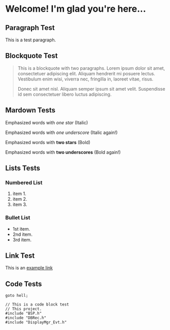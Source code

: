 # Welcome! I'm glad you're here...

## Paragraph Test
This is a test paragraph.

## Blockquote Test
> This is a blockquote with two paragraphs. Lorem ipsum dolor sit amet,
> consectetuer adipiscing elit. Aliquam hendrerit mi posuere lectus.
> Vestibulum enim wisi, viverra nec, fringilla in, laoreet vitae, risus.
> 
> Donec sit amet nisl. Aliquam semper ipsum sit amet velit. Suspendisse
> id sem consectetuer libero luctus adipiscing.

## Mardown Tests
Emphasized words with *one star* (Italic)

Emphasized words with _one underscore_ (Italic again!)

Emphasized words with **two stars** (Bold)

Emphasized words with __two underscores__ (Bold again!)

## Lists Tests

### Numbered List
1. item 1.
2. item 2.
3. item 3.

### Bullet List
* 1st item.
* 2nd item.
* 3rd item.

## Link Test
This is an [example link](http://google.com/)

## Code Tests
`goto hell;`

    // This is a code block test
    // This project.
    #include "BSP.h"
    #include "DBRec.h"
    #include "DisplayMgr_Evt.h"


